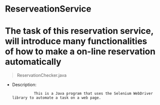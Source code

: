 # ReserveationService
# The task of this reservation service, will introduce many functionalities of how to make a on-line reservation automatically

> ReservationChecker.java
- Description:  


                This is a Java program that uses the Selenium WebDriver library to automate a task on a web page.
